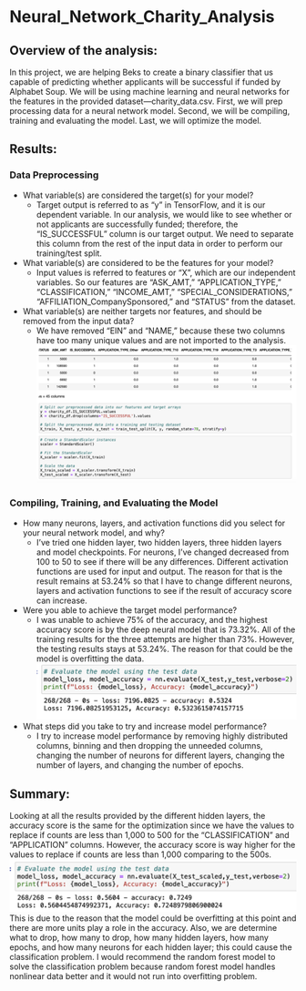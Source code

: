 # Neural_Network_Charity_Analysis

## Overview of the analysis:
In this project, we are helping Beks to create a binary classifier that us capable of predicting whether applicants will be successful if funded by Alphabet Soup. We will be using machine learning and neural networks for the features in the provided dataset—charity_data.csv. First, we will prep processing data for a neural network model. Second, we will be compiling, training and evaluating the model. Last, we will optimize the model.
## Results:
### Data Preprocessing
- What variable(s) are considered the target(s) for your model?
  - Target output is referred to as “y” in TensorFlow, and it is our dependent variable. In our analysis, we would like to see whether or not applicants are successfully funded; therefore, the “IS_SUCCESSFUL” column is our target output. We need to separate this column from the rest of the input data in order to perform our training/test split.
- What variable(s) are considered to be the features for your model?
  - Input values is referred to features or “X”, which are our independent variables. So our features are “ASK_AMT,” “APPLICATION_TYPE,” “CLASSIFICATION,” “INCOME_AMT,” “SPECIAL_CONSIDERATIONS,” “AFFILIATION_CompanySponsored,” and “STATUS” from the dataset.
- What variable(s) are neither targets nor features, and should be removed from the input data?
  - We have removed “EIN” and “NAME,” because these two columns have too many unique values and are not imported to the analysis.
<br> ![x_y.png](images/x_y.png)
### Compiling, Training, and Evaluating the Model
- How many neurons, layers, and activation functions did you select for your neural network model, and why?
  - I’ve tried one hidden layer, two hidden layers, three hidden layers and model checkpoints. For neurons, I’ve changed decreased from 100 to 50 to see if there will be any differences. Different activation functions are used for input and output. The reason for that is the result remains at 53.24% so that I have to change different neurons, layers and activation functions to see if the result of accuracy score can increase.
- Were you able to achieve the target model performance?
  - I was unable to achieve 75% of the accuracy, and the highest accuracy score is by the deep neural model that is 73.32%. All of the training results for the three attempts are higher than 73%. However, the testing results stays at 53.24%. The reason for that could be the model is overfitting the data.
<br> ![result.png](images/result.png)
- What steps did you take to try and increase model performance?
  - I try to increase model performance by removing highly distributed columns, binning and then dropping the unneeded columns, changing the number of neurons for different layers, changing the number of layers, and changing the number of epochs.
## Summary:
Looking at all the results provided by the different hidden layers, the accuracy score is the same for the optimization since we have the values to replace if counts are less than 1,000 to 500 for the “CLASSIFICATION” and “APPLICATION” columns. However, the accuracy score is way higher for the values to replace if counts are less than 1,000 comparing to the 500s. 
<br> ![better.png](images/better.png)
<br> This is due to the reason that the model could be overfitting at this point and there are more units play a role in the accuracy. Also, we are determine what to drop, how many to drop, how many hidden layers, how many epochs, and how many neurons for each hidden layer; this could cause the classification problem. I would recommend the random forest model to solve the classification problem because random forest model handles nonlinear data better and it would not run into overfitting problem. 

